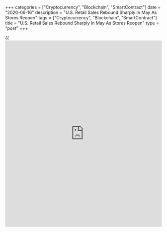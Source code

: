 +++
categories = ["Cryptocurrency", "Blockchain", "SmartContract"]
date = "2020-06-16"
description = "U.S. Retail Sales Rebound Sharply In May As Stores Reopen"
tags = ["Cryptocurrency", "Blockchain", "SmartContract"]
title = "U.S. Retail Sales Rebound Sharply In May As Stores Reopen"
type = "post"
+++

{{<iframe id="large-banner" src="https://www.bounty.group/#slide=4.0" width="100%" height="600" scrolling="no" style="border: 0px solid rgb(216, 221, 230); border-radius: 3px;">}}

After reporting a record drop in U.S. retail sales in the previous
month, the Commerce Department released a report on Tuesday showing
retail sales rebounded by much more than anticipated in the month of May
as stores began to reopen following the [coronavirus][1] lockdown.

The Commerce Department said retail sales skyrocketed by 17.7 percent in
May after plunging by a revised 14.7 percent in April.

Economists had expected retail sales to spike by 8.0 percent compared to
the 16.4 percent nosedive originally reported for the previous month.

The record increase in retail sales was partly due to a substantial
rebound in sales by motor vehicle and parts dealers, which soared by
44.1 percent in May after tumbling by 12.3 percent in April.

Excluding the rebound in auto sales, however, retail sales still surged
up by 12.4 percent in May after plummeting by 15.2 percent in April. Ex-
auto sales were expected to jump by 5.5 percent.

Sales by clothing and accessories stores showed a particularly sharp
increase, catapulting by 188.0 percent in May following a 63.4 percent
nosedive in the previous month.

The report also showed significant increases in sales by furniture and
home furnishing stores, sporting goods, hobby, musical instrument and
book stores, and electronics and appliance stores.

Core retail sales, which exclude automobiles, gasoline, building
materials and food services, also surged up by 11.0 percent in May after
plunging by 12.4 percent in April.

"The strength of retail sales is testimony to the power of reopening the
[economy][2], even partially," said Chris Low, Chief Economist at FHN
Financial. "It is also a testimony to how big the decline in activity
was in the three months through April."

He added, "There's no question you'll be hearing a lot of 'V-shaped'
commentary if you tune into CNBC today, but even after the spectacular
rise in May, consumer spending still has a long way to go before it
recovers."

For comments and feedback [contact](https://www.playgroundfx.com/contact/): editorial@rtt[news](https://www.letsplayfx.com/blog/forex-news-website/).com

[Business News][3]

   1. www.rtt[news](https://www.letsplayfx.com/blog/forex-news-website/).com/list/coronavirus.aspx
   2. www.rtt[news](https://www.letsplayfx.com/blog/forex-news-website/).com/Content/EconomicNews.aspx
   3. www.rtt[news](https://www.letsplayfx.com/blog/forex-news-website/).com/Content/Business.aspx